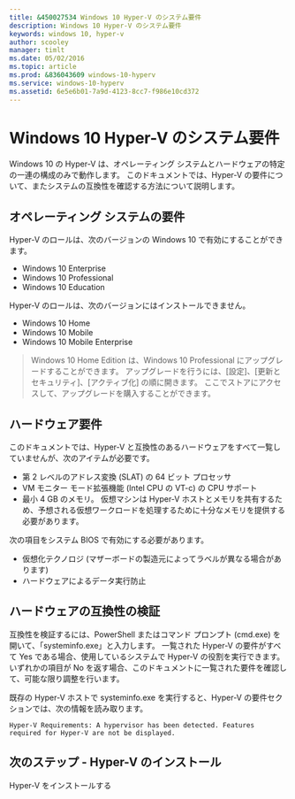 ```yaml
---
title: &450027534 Windows 10 Hyper-V のシステム要件
description: Windows 10 Hyper-V のシステム要件
keywords: windows 10, hyper-v
author: scooley
manager: timlt
ms.date: 05/02/2016
ms.topic: article
ms.prod: &836043609 windows-10-hyperv
ms.service: windows-10-hyperv
ms.assetid: 6e5e6b01-7a9d-4123-8cc7-f986e10cd372
---
```


# Windows 10 Hyper-V のシステム要件

Windows 10 の Hyper-V は、オペレーティング システムとハードウェアの特定の一連の構成のみで動作します。 このドキュメントでは、Hyper-V の要件について、またシステムの互換性を確認する方法について説明します。

## オペレーティング システムの要件

Hyper-V のロールは、次のバージョンの Windows 10 で有効にすることができます。

- Windows 10 Enterprise
- Windows 10 Professional
- Windows 10 Education

Hyper-V のロールは、次のバージョンにはインストール<g id="2" ctype="x-strong">できません</g>。

- Windows 10 Home
- Windows 10 Mobile
- Windows 10 Mobile Enterprise

>Windows 10 Home Edition は、Windows 10 Professional にアップグレードすることができます。 アップグレードを行うには、<g id="2" ctype="x-strong">[設定]</g>、<g id="4" ctype="x-strong">[更新とセキュリティ]</g>、<g id="6" ctype="x-strong">[アクティブ化]</g> の順に開きます。 ここでストアにアクセスして、アップグレードを購入することができます。

## ハードウェア要件

このドキュメントでは、Hyper-V と互換性のあるハードウェアをすべて一覧していませんが、次のアイテムが必要です。

- 第 2 レベルのアドレス変換 (SLAT) の 64 ビット プロセッサ
- VM モニター モード拡張機能 (Intel CPU の VT-c) の CPU サポート
- 最小 4 GB のメモリ。 仮想マシンは Hyper-V ホストとメモリを共有するため、予想される仮想ワークロードを処理するために十分なメモリを提供する必要があります。

次の項目をシステム BIOS で有効にする必要があります。
- 仮想化テクノロジ (マザーボードの製造元によってラベルが異なる場合があります)
- ハードウェアによるデータ実行防止

## ハードウェアの互換性の検証

互換性を検証するには、PowerShell またはコマンド プロンプト (cmd.exe) を開いて、「<g id="2" ctype="x-strong">systeminfo.exe</g>」と入力します。 一覧された Hyper-V の要件がすべて <g id="2" ctype="x-strong">Yes</g> である場合、使用しているシステムで Hyper-V の役割を実行できます。 いずれかの項目が <g id="2" ctype="x-strong">No</g> を返す場合、このドキュメントに一覧された要件を確認して、可能な限り調整を行います。

<g id="1" ctype="x-linkText"></g>

既存の Hyper-V ホストで <g id="2" ctype="x-strong">systeminfo.exe</g> を実行すると、Hyper-V の要件セクションでは、次の情報を読み取ります。

```
Hyper-V Requirements: A hypervisor has been detected. Features required for Hyper-V are not be displayed.
```

## 次のステップ - Hyper-V のインストール

<g id="1CapsExtId1" ctype="x-link"><g id="1CapsExtId2" ctype="x-linkText">Hyper-V をインストールする</g><g id="1CapsExtId3" ctype="x-title"></g></g>






<!--HONumber=May16_HO1-->


